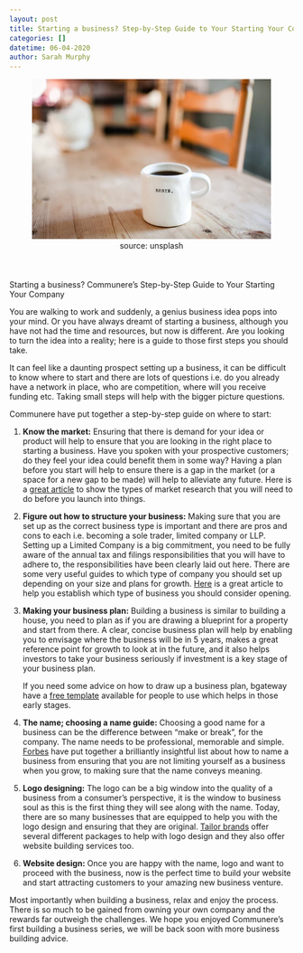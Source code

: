 ```yaml
---
layout: post
title: Starting a business? Step-by-Step Guide to Your Starting Your Company
categories: []
datetime: 06-04-2020
author: Sarah Murphy
---
```


<figure>
<img src="/images/start_a_business.png" />
  <figcaption style="text-align: center;">source: unsplash</figcaption>
</figure>

Starting a business? Communere’s Step-by-Step Guide to Your Starting Your Company

You are walking to work and suddenly, a genius business idea pops into your mind. Or you have always dreamt of starting a business, although you have not had the time and resources, but now is different. Are you looking to turn the idea into a reality; here is a guide to those first steps you should take.

It can feel like a daunting prospect setting up a business, it can be difficult to know where to start and there are lots of questions i.e. do you already have a network in place, who are competition, where will you receive funding etc. Taking small steps will help with the bigger picture questions.

Communere have put together a step-by-step guide on where to start:

1. **Know the market:**
   Ensuring that there is demand for your idea or product will help to ensure that you are looking in the right place to starting a business. Have you spoken with your prospective customers; do they feel your idea could benefit them in some way? Having a plan before you start will help to ensure there is a gap in the market (or a space for a new gap to be made) will help to alleviate any future. Here is a [great article](https://blog.nationwide.com/market-research-business-ideas/) to show the types of market research that you will need to do before you launch into things.

2. **Figure out how to structure your business:**
   Making sure that you are set up as the correct business type is important and there are pros and cons to each i.e. becoming a sole trader, limited company or LLP. Setting up a Limited Company is a big commitment, you need to be fully aware of the annual tax and filings responsibilities that you will have to adhere to, the responsibilities have been clearly laid out here. There are some very useful guides to which type of company you should set up depending on your size and plans for growth. [Here](https://www.gov.uk/running-a-limited-company) is a great article to help you establish which type of business you should consider opening.

3. **Making your business plan:**
   Building a business is similar to building a house, you need to plan as if you are drawing a blueprint for a property and start from there. A clear, concise business plan will help by enabling you to envisage where the business will be in 5 years, makes a great reference point for growth to look at in the future, and it also helps investors to take your business seriously if investment is a key stage of your business plan.

   If you need some advice on how to draw up a business plan, bgateway have a [free template](https://www.bgateway.com/resources/business-plan-template) available for people to use which helps in those early stages.

4. **The name; choosing a name guide:**
   Choosing a good name for a business can be the difference between “make or break”, for the company. The name needs to be professional, memorable and simple. [Forbes](https://www.forbes.com/sites/allbusiness/2016/10/23/12-tips-for-naming-your-startup-business/#72fa6a27904e) have put together a brilliantly insightful list about how to name a business from ensuring that you are not limiting yourself as a business when you grow, to making sure that the name conveys meaning.

5. **Logo designing:**
   The logo can be a big window into the quality of a business from a consumer’s perspective, it is the window to business soul as this is the first thing they will see along with the name. Today, there are so many businesses that are equipped to help you with the logo design and ensuring that they are original. [Tailor brands](https://www.tailorbrands.com/logo-maker) offer several different packages to help with logo design and they also offer website building services too.

6. **Website design:**
   Once you are happy with the name, logo and want to proceed with the business, now is the perfect time to build your website and start attracting customers to your amazing new business venture.

Most importantly when building a business, relax and enjoy the process. There is so much to be gained from owning your own company and the rewards far outweigh the challenges. We hope you enjoyed Communere’s first building a business series, we will be back soon with more business building advice.
